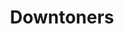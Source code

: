 ---
types: "word"

title: "Downtoners"

categories: ['']

tags: ['Downtoners']

arabic: 'كلمات تضعيف'

arexps: []

enwords: ['Downtoners']

enexps: []

arlexicons: 'ك'

enlexicons: 'D'

authors: ['Ruqayya Roshdy']

translators: ['']

citations: 'تطبيقات الذكاء الاصطناعي في خدمة اللغة العربية'

sources: 'مركز الملك عبدالله بن عبدالعزيز الدولي لخدمة اللغة العربية'

word: "true"

slug: ""
---
